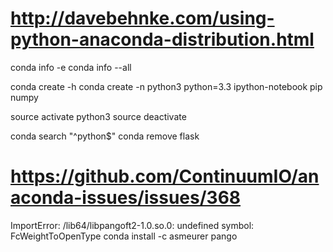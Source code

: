 # http://davebehnke.com/using-python-anaconda-distribution.html

conda info -e
conda info --all

conda create -h
conda create -n python3 python=3.3 ipython-notebook pip numpy

source activate python3
source deactivate

conda search "^python$"
conda remove flask

# https://github.com/ContinuumIO/anaconda-issues/issues/368
ImportError: /lib64/libpangoft2-1.0.so.0: undefined symbol: FcWeightToOpenType
conda install -c asmeurer pango
